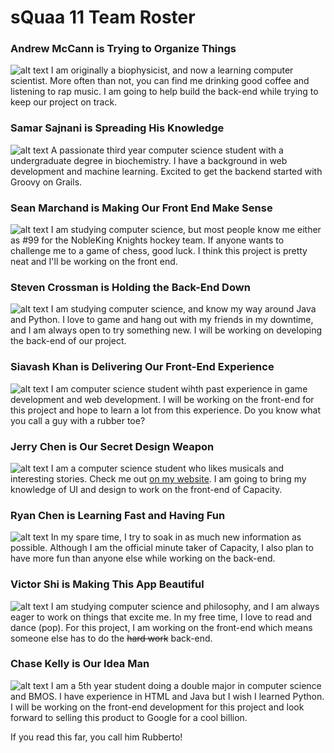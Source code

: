 # sQuaa 11 Team Roster


### Andrew McCann is Trying to Organize Things
![alt text](https://github.com/ssajnani/Capacity/blob/master/docs/pics/andrew.jpg "Yung Andrew")
I am originally a biophysicist, and now a learning computer scientist. More often than not, you can find me drinking good coffee and listening to rap music. I am going to help build the back-end while trying to keep our project on track.


### Samar Sajnani is Spreading His Knowledge
![alt text](https://github.com/ssajnani/Capacity/blob/master/docs/pics/samar.jpg "Samar Savage")
A passionate third year computer science student with a undergraduate degree in biochemistry. I have a background in web development and machine learning. Excited to get the backend started with Groovy on Grails.


### Sean Marchand is Making Our Front End Make Sense
![alt text](https://github.com/ssajnani/Capacity/blob/master/docs/pics/sean.png "MC Sean")
I am studying computer science, but most people know me either as #99 for the NobleKing Knights hockey team. If anyone wants to challenge me to a game of chess, good luck. I think this project is pretty neat and I'll be working on the front end. 


### Steven Crossman is Holding the Back-End Down
![alt text](https://github.com/ssajnani/Capacity/blob/master/docs/pics/steven.jpg "Stevey Baby")
I am studying computer science, and know my way around Java and Python. I love to game and hang out with my friends in my downtime, and I am always open to try something new. I will be working on developing the back-end of our project.


### Siavash Khan is Delivering Our Front-End Experience
![alt text](https://github.com/ssajnani/Capacity/blob/master/docs/pics/siavish.jpg "Siavash Brada")
I am computer science student wihth past experience in game development and web development. I will be working on the front-end for this project and hope to learn a lot from this experience. Do you know what you call a guy with a rubber toe?


### Jerry Chen is Our Secret Design Weapon
![alt text](https://github.com/ssajnani/Capacity/blob/master/docs/pics/jerry.jpg "Jerry BOY!")
I am a computer science student who likes musicals and interesting stories. Check me out [on my website](http://jyche.me/). I am going to bring my knowledge of UI and design to work on the front-end of Capacity.

### Ryan Chen is Learning Fast and Having Fun
![alt text](https://github.com/ssajnani/Capacity/blob/master/docs/pics/ryan.png "Ry Guy")
In my spare time, I try to soak in as much new information as possible. Although I am the official minute taker of Capacity, I also plan to have more fun than anyone else while working on the back-end.


### Victor Shi is Making This App Beautiful
![alt text](https://github.com/ssajnani/Capacity/blob/master/docs/pics/victor.jpg "Victory")
I am studying computer science and philosophy, and I am always eager to work on things that excite me. In my free time, I love to read and dance (pop). For this project, I am working on the front-end which means someone else has to do the ~~hard work~~ back-end.


### Chase Kelly is Our Idea Man
![alt text](https://github.com/ssajnani/Capacity/blob/master/docs/pics/chase.jpg "Lil Chase")
I am a 5th year student doing a double major in computer science and BMOS. I have experience in HTML and Java but I wish I learned Python. I will be working on the front-end development for this project and look forward to selling this product to Google for a cool billion.




If you read this far, you call him Rubberto!